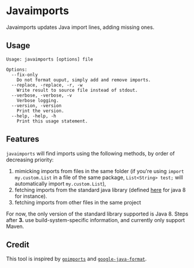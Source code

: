 # Javaimports

Javaimports updates Java import lines, adding missing ones.

## Usage

```
Usage: javaimports [options] file

Options:
  --fix-only
    Do not format ouput, simply add and remove imports.
  --replace, -replace, -r, -w
    Write result to source file instead of stdout.
  --verbose, -verbose, -v
    Verbose logging.
  --version, -version
    Print the version.
  --help, -help, -h
    Print this usage statement.
```

## Features

`javaimports` will find imports using the following methods, by order of decreasing priority:

1. mimicking imports from files in the same folder (if you're using `import my.custom.List` in a
   file of the same package, `List<String> test;` will automatically import `my.custom.List`),
2. fetching imports from the standard java library (defined
   [here](https://docs.oracle.com/javase/8/docs/api/allclasses-noframe.html) for java 8 for
   instance).
3. fetching imports from other files in the same project

For now, the only version of the standard library supported is Java 8. Steps after **3.** use
build-system-specific information, and currently only support Maven.

## Credit

This tool is inspired by [`goimports`](https://godoc.org/golang.org/x/tools/cmd/goimports) and [`google-java-format`](https://github.com/google/google-java-format).
